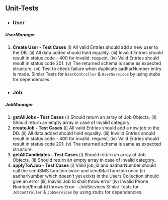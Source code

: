 ## Unit-Tests

- ### User

##### UserManager

1. **Create User - Test Cases**
   (i) All valid Entries should add a new user to the DB.
   (ii) All data added should hold equality.
   (iii) Invalid Entries should result in status code - 400 for invalid.
   request.
   (iv) Valid Entries should result in status code 201.
   (v) The returned schema is same as expected structure.
   (vi) Test to check failure when duplicate aadharNumber entry is made.
   Simlar Tests for `UserController` & `UserServices` by using stubs for dependencies.

- ### Job

##### JobManager

1. **getAllJobs - Test Cases**
   (i) Should return an array of Job Objects.
   (ii) Should return an empty array in case of invalid category.
2. **createJob - Test Cases**
   (i) All valid Entries should add a new job to the DB.
   (ii) All data added should hold equality.
   (iii) Invalid Entries should result in status code - 400 for invalid.
   request.
   (iv) Valid Entries should result in status code 201.
   (v) The returned schema is same as expected structure.
3. **getAllCandidates - Test Cases**
   (i) Should return an array of Job Objects.
   (ii) Should return an empty array in case of invalid category.
4. **applyToAJob - Test Cases**
   (i) Valid job_id and aadharNumber should call the sendSMS function twice and sendMail function once
   (ii) aadharNumber which doesn't yet exixts in the Users Collection should give an error
   (iii) Inavlid Job Id shall throw error
   (iv) Invalid Phone Number/Email-Id throws Error - JobServices
   Simlar Tests for `JobController` & `JobServices` by using stubs for dependencies.
